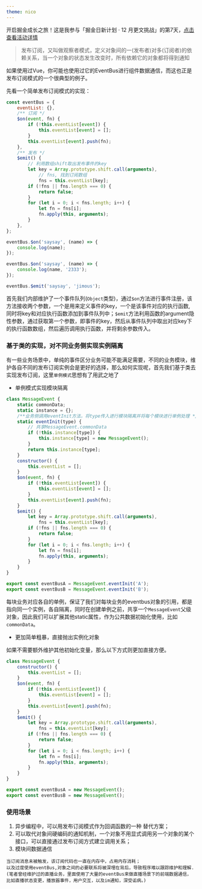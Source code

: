 ```yaml
---
theme: nico
---
```

开启掘金成长之旅！这是我参与「掘金日新计划 · 12 月更文挑战」的第7天，[点击查看活动详情](https://juejin.cn/post/7167294154827890702 "https://juejin.cn/post/7167294154827890702")

> 发布订阅，又叫做观察者模式，定义对象间的一(发布者)对多(订阅者)的依赖关系，当一个对象的状态发生改变时，所有依赖它的对象都将得到通知

如果使用过Vue，你可能也使用过它的EventBus进行组件数据通信，而这也正是发布订阅模式的一个很典型的例子。

先看一个简单发布订阅模式的实现：
```js
const eventBus = {
    eventList: {},
    /** 订阅 */
    $on(event, fn) {
        if (!this.eventList[event]) {
            this.eventList[event] = [];
        }
        this.eventList[event].push(fn);
    },
    /** 发布 */
    $emit() {
        // 利用数组shift取出发布事件的key
        let key = Array.prototype.shift.call(arguments),
            // fns, 找到订阅数组
            fns = this.eventList[key];
        if (!fns || fns.length === 0) {
            return false;
        }
        for (let i = 0; i < fns.length; i++) {
            let fn = fns[i];
            fn.apply(this, arguments);
        }
    },
};

eventBus.$on('saysay', (name) => {
    console.log(name);
});

eventBus.$on('saysay', (name) => {
    console.log(name, '2333');
});

eventBus.$emit('saysay', 'jimous');
```

首先我们内部维护了一个事件队列(`Object`类型)，通过`$on`方法进行事件注册，该方法接收两个参数，一个是用来定义事件的key，一个是该事件对应的执行函数, 同时将key和对应执行函数添加到事件队列中；`$emit`方法利用函数的argument隐性参数，通过获取第一个参数，即事件的key，然后从事件队列中取出对应key下的执行函数数组，然后遍历调用执行函数，并将剩余参数传入。

### 基于类的实现，对不同业务侧实现实例隔离

有一些业务场景中，单纯的事件区分业务可能不能满足需要，不同的业务模块，维护各自不同的发布订阅实例会是更好的选择，那么如何实现呢，首先我们基于类去实现发布订阅，这里`单例模式`思想有了用武之地了

- 单例模式实现模块隔离
```js
class MessageEvent {
    static commonData;
    static instance = {};
    /**业务侧调用eventInit方法，将type传入进行模块隔离并将每个模块进行单例处理 */
    static eventInit(type) {
        // 共享MessageEvent.commonData
        if (!this.instance[type]) {
            this.instance[type] = new MessageEvent();
        }
        return this.instance[type];
    }
    constructor() {
        this.eventList = [];
    }
    $on(event, fn) {
        if (!this.eventList[event]) {
            this.eventList[event] = [];
        }
        this.eventList[event].push(fn);
    }
    $emit() {
        let key = Array.prototype.shift.call(arguments),
            fns = this.eventList[key];
        if (!fns || fns.length === 0) {
            return false;
        }
        for (let i = 0; i < fns.length; i++) {
            let fn = fns[i];
            fn.apply(this, arguments);
        }
    }
}

export const eventBusA = MessageEvent.eventInit('A');
export const eventBusB = MessageEvent.eventInit('B');
```
每块业务对应各自的单例，保证了我们对每块业务的eventbus对象的引用，都是指向同一个实例，各自隔离，同时在创建单例之前，共享一个`MessageEvent`父级对象，因此我们可以扩展其他static属性，作为公共数据初始化使用，比如`commonData`。

- 更加简单粗暴，直接抛出实例化对象

如果不需要额外维护其他初始化变量，那么以下方式则更加直接方便。

```js
class MessageEvent {
    constructor() {
        this.eventList = [];
    }
    $on(event, fn) {
        if (!this.eventList[event]) {
            this.eventList[event] = [];
        }
        this.eventList[event].push(fn);
    }
    $emit() {
        let key = Array.prototype.shift.call(arguments),
            fns = this.eventList[key];
        if (!fns || fns.length === 0) {
            return false;
        }
        for (let i = 0; i < fns.length; i++) {
            let fn = fns[i];
            fn.apply(this, arguments);
        }
    }
}

export const eventBusA = new MessageEvent();
export const eventBusB = new MessageEvent();
```

### 使用场景
1. 异步编程中，可以用发布订阅模式作为回调函数的一种 替代方案；
2. 可以取代对象间硬编码的通知机制，一个对象不用显式调用另一个对象的某个接口，可以直接通过发布订阅方式建立调用关系；
3. 模块间数据通信

```
当订阅消息未被触发，该订阅代码也一直在内存中，占用内存消耗；
以及过度使用eventBus,对象之间的必要联系将被深埋在背后，导致程序难以跟踪维护和理解.(笔者曾经维护过的直播业务，里面使用了大量的eventBus来做直播场景下的前端数据通信，比如直播状态变更，播放器事件，用户交互，以及im通知，深受诟病。)
```